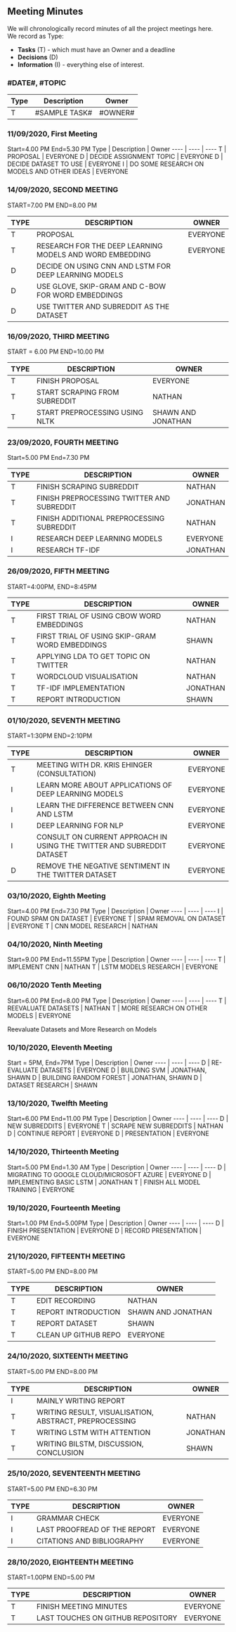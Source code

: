 ## Meeting Minutes

We will chronologically record minutes of all the project meetings here.  
We record as Type:
* **Tasks** (T) - which must have an Owner and a deadline
* **Decisions** (D)
* **Information** (I) - everything else of interest.

### #DATE#, #TOPIC

Type | Description | Owner
---- | ---- | ----
T | #SAMPLE TASK# | #OWNER# 

### 11/09/2020, First Meeting
Start=4.00 PM End=5.30 PM
Type | Description | Owner
---- | ---- | ----
T | PROPOSAL | EVERYONE
D | DECIDE ASSIGNMENT TOPIC | EVERYONE
D | DECIDE DATASET TO USE | EVERYONE
I | DO SOME RESEARCH ON MODELS AND OTHER IDEAS | EVERYONE

### 14/09/2020, SECOND MEETING
START=7.00 PM END=8.00 PM

TYPE | DESCRIPTION | OWNER |
---- | ---- | ---- 
T | PROPOSAL | EVERYONE 
T | RESEARCH FOR THE DEEP LEARNING MODELS AND WORD EMBEDDING | EVERYONE 
D | DECIDE ON USING CNN AND LSTM FOR DEEP LEARNING MODELS 
D | USE GLOVE, SKIP-GRAM AND C-BOW FOR WORD EMBEDDINGS 
D | USE TWITTER AND SUBREDDIT AS THE DATASET 

### 16/09/2020, THIRD MEETING
START = 6.00 PM END=10.00 PM

TYPE | DESCRIPTION | OWNER 
---- | ---- | ---- 
T | FINISH PROPOSAL | EVERYONE 
T | START SCRAPING FROM SUBREDDIT | NATHAN 
T | START PREPROCESSING USING NLTK | SHAWN AND JONATHAN

### 23/09/2020, FOURTH MEETING
Start=5.00 PM End=7.30 PM

TYPE | DESCRIPTION | OWNER 
---- | ---- | ---- 
T | FINISH SCRAPING SUBREDDIT | NATHAN 
T | FINISH PREPROCESSING TWITTER AND SUBREDDIT | JONATHAN 
T | FINISH ADDITIONAL PREPROCESSING SUBREDDIT | NATHAN 
I | RESEARCH DEEP LEARNING MODELS | EVERYONE
I | RESEARCH TF-IDF | JONATHAN


### 26/09/2020, FIFTH MEETING
START=4:00PM, END=8:45PM

TYPE | DESCRIPTION | OWNER |
---- | ---- | ---- 
T | FIRST TRIAL OF USING CBOW WORD EMBEDDINGS | NATHAN 
T | FIRST TRIAL OF USING SKIP-GRAM WORD EMBEDDINGS | SHAWN 
T | APPLYING LDA TO GET TOPIC ON TWITTER | NATHAN 
T | WORDCLOUD VISUALISATION | NATHAN
T | TF-IDF IMPLEMENTATION | JONATHAN 
T | REPORT INTRODUCTION | SHAWN 


### 01/10/2020, SEVENTH MEETING
START=1:30PM END=2:10PM

TYPE | DESCRIPTION | OWNER 
---- | ---- | ---- 
T | MEETING WITH DR. KRIS EHINGER (CONSULTATION) | EVERYONE
I | LEARN MORE ABOUT APPLICATIONS OF DEEP LEARNING MODELS | EVERYONE
I | LEARN THE DIFFERENCE BETWEEN CNN AND LSTM | EVERYONE
I | DEEP LEARNING FOR NLP | EVERYONE
I | CONSULT ON CURRENT APPROACH IN USING THE TWITTER AND SUBREDDIT DATASET | EVERYONE
D | REMOVE THE NEGATIVE SENTIMENT IN THE TWITTER DATASET | EVERYONE


### 03/10/2020, Eighth Meeting
Start=4.00 PM End=7.30 PM
Type | Description | Owner
---- | ---- | ----
I | FOUND SPAM ON DATASET | EVERYONE
T | SPAM REMOVAL ON DATASET | EVERYONE
T | CNN MODEL RESEARCH | NATHAN

### 04/10/2020, Ninth Meeting
Start=9.00 PM End=11.55PM
Type | Description | Owner
---- | ---- | ----
T | IMPLEMENT CNN | NATHAN
T | LSTM MODELS RESEARCH | EVERYONE

### 06/10/2020 Tenth Meeting
Start=6.00 PM End=8.00 PM
Type | Description | Owner
---- | ---- | ---- 
T | REEVALUATE DATASETS | NATHAN 
T | MORE RESEARCH ON OTHER MODELS | EVERYONE

Reevaluate Datasets and More Research on Models

### 10/10/2020, Eleventh Meeting
Start = 5PM, End=7PM
Type | Description | Owner
---- | ---- | ---- 
D | RE-EVALUATE DATASETS | EVERYONE 
D | BUILDING SVM | JONATHAN, SHAWN
D | BUILDING RANDOM FOREST | JONATHAN, SHAWN
D | DATASET RESEARCH | SHAWN

### 13/10/2020, Twelfth Meeting
Start=6.00 PM End=11.00 PM
Type | Description | Owner
---- | ---- | ---- 
D | NEW SUBREDDITS | EVERYONE
T | SCRAPE NEW SUBREDDITS | NATHAN
D | CONTINUE REPORT | EVERYONE
D | PRESENTATION | EVERYONE

### 14/10/2020, Thirteenth Meeting
Start=5.00 PM End=1.30 AM
Type | Description | Owner
---- | ---- | ---- 
D | MIGRATING TO GOOGLE CLOUD/MICROSOFT AZURE | EVERYONE 
D | IMPLEMENTING BASIC LSTM | JONATHAN
T | FINISH ALL MODEL TRAINING | EVERYONE

### 19/10/2020, Fourteenth Meeting
Start=1.00 PM End=5.00PM
Type | Description | Owner
---- | ---- | ---- 
D | FINISH PRESENTATION | EVERYONE 
D | RECORD PRESENTATION | EVERYONE

### 21/10/2020, FIFTEENTH MEETING
START=5.00 PM END=8.00 PM 

TYPE | DESCRIPTION | OWNER  
---- | ---- | ---- 
T | EDIT RECORDING | NATHAN
T | REPORT INTRODUCTION | SHAWN AND JONATHAN
T | REPORT DATASET | SHAWN
T | CLEAN UP GITHUB REPO | EVERYONE

### 24/10/2020, SIXTEENTH MEETING
START=5.00 PM END=8.00 PM 

TYPE | DESCRIPTION | OWNER  
---- | ---- | ---- 
I | MAINLY WRITING REPORT
T | WRITING RESULT, VISUALISATION, ABSTRACT, PREPROCESSING | NATHAN
T | WRITING LSTM WITH ATTENTION | JONATHAN
T | WRITING BILSTM, DISCUSSION, CONCLUSION | SHAWN

### 25/10/2020, SEVENTEENTH MEETING
START=5.00 PM END=6.30 PM

TYPE | DESCRIPTION | OWNER  
---- | ---- | ---- 
I | GRAMMAR CHECK | EVERYONE
I | LAST PROOFREAD OF THE REPORT | EVERYONE
I | CITATIONS AND BIBLIOGRAPHY | EVERYONE

### 28/10/2020, EIGHTEENTH MEETING
START=1.00PM END=5.00 PM

TYPE | DESCRIPTION | OWNER 
---- | ---- | ---- 
T | FINISH MEETING MINUTES | EVERYONE
T | LAST TOUCHES ON GITHUB REPOSITORY | EVERYONE

